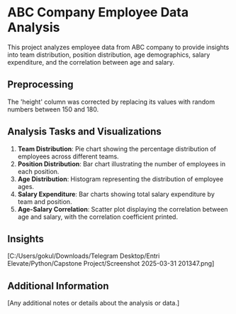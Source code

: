 # ABC Company Employee Data Analysis

This project analyzes employee data from ABC company to provide insights into team distribution, position distribution, age demographics, salary expenditure, and the correlation between age and salary.

## Preprocessing

The 'height' column was corrected by replacing its values with random numbers between 150 and 180.

## Analysis Tasks and Visualizations

1. **Team Distribution**: Pie chart showing the percentage distribution of employees across different teams.
2. **Position Distribution**: Bar chart illustrating the number of employees in each position.
3. **Age Distribution**: Histogram representing the distribution of employee ages.
4. **Salary Expenditure**: Bar charts showing total salary expenditure by team and position.
5. **Age-Salary Correlation**: Scatter plot displaying the correlation between age and salary, with the correlation coefficient printed.

## Insights

[C:/Users/gokul/Downloads/Telegram Desktop/Entri Elevate/Python/Capstone Project/Screenshot 2025-03-31 201347.png]

## Additional Information

[Any additional notes or details about the analysis or data.]

